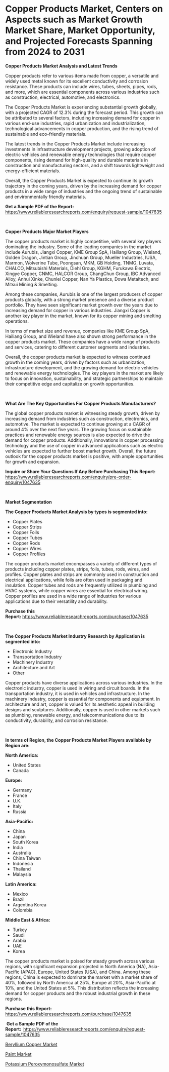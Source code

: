<p><h1>Copper Products Market, Centers on Aspects such as Market Growth Market Share, Market Opportunity, and Projected Forecasts Spanning from 2024 to 2031</h1></p><p><strong>Copper Products Market Analysis and Latest Trends</strong></p>
<p><p>Copper products refer to various items made from copper, a versatile and widely used metal known for its excellent conductivity and corrosion resistance. These products can include wires, tubes, sheets, pipes, rods, and more, which are essential components across various industries such as construction, electrical, automotive, and electronics.</p><p>The Copper Products Market is experiencing substantial growth globally, with a projected CAGR of 12.3% during the forecast period. This growth can be attributed to several factors, including increasing demand for copper in various end-use industries, rapid urbanization and industrialization, technological advancements in copper production, and the rising trend of sustainable and eco-friendly materials.</p><p>The latest trends in the Copper Products Market include increasing investments in infrastructure development projects, growing adoption of electric vehicles and renewable energy technologies that require copper components, rising demand for high-quality and durable materials in construction and manufacturing sectors, and a shift towards lightweight and energy-efficient materials.</p><p>Overall, the Copper Products Market is expected to continue its growth trajectory in the coming years, driven by the increasing demand for copper products in a wide range of industries and the ongoing trend of sustainable and environmentally friendly materials.</p></p>
<p><strong>Get a Sample PDF of the Report:&nbsp;</strong> <a href="https://www.reliableresearchreports.com/enquiry/request-sample/1047635">https://www.reliableresearchreports.com/enquiry/request-sample/1047635</a></p>
<p>&nbsp;</p>
<p><strong>Copper Products Major Market Players</strong></p>
<p><p>The copper products market is highly competitive, with several key players dominating the industry. Some of the leading companies in the market include Aurubis, Jiangxi Copper, KME Group SpA, Hailiang Group, Wieland, Golden Dragon, Jintian Group, Jinchuan Group, Mueller Industries, IUSA, Marmon, Wolverine Tube, Poongsan, MKM, GB Holding, TNMG, Luvata, CHALCO, Mitsubishi Materials, Diehl Group, KGHM, Furukawa Electric, Xingye Copper, CNMC, HALCOR Group, ChangChun Group, IBC Advanced Alloy, Anhui Xinke, Chunlei Copper, Nan Ya Plastics, Dowa Metaltech, and Mitsui Mining & Smelting.</p><p>Among these companies, Aurubis is one of the largest producers of copper products globally, with a strong market presence and a diverse product portfolio. They have seen significant market growth over the years due to increasing demand for copper in various industries. Jiangxi Copper is another key player in the market, known for its copper mining and smelting operations.</p><p>In terms of market size and revenue, companies like KME Group SpA, Hailiang Group, and Wieland have also shown strong performance in the copper products market. These companies have a wide range of products and services, catering to different customer segments and industries.</p><p>Overall, the copper products market is expected to witness continued growth in the coming years, driven by factors such as urbanization, infrastructure development, and the growing demand for electric vehicles and renewable energy technologies. The key players in the market are likely to focus on innovation, sustainability, and strategic partnerships to maintain their competitive edge and capitalize on growth opportunities.</p></p>
<p>&nbsp;</p>
<p><strong>What Are The Key Opportunities For Copper Products Manufacturers?</strong></p>
<p><p>The global copper products market is witnessing steady growth, driven by increasing demand from industries such as construction, electronics, and automotive. The market is expected to continue growing at a CAGR of around 4% over the next five years. The growing focus on sustainable practices and renewable energy sources is also expected to drive the demand for copper products. Additionally, innovations in copper processing technology and the use of copper in advanced applications such as electric vehicles are expected to further boost market growth. Overall, the future outlook for the copper products market is positive, with ample opportunities for growth and expansion.</p></p>
<p><strong>Inquire or Share Your Questions If Any Before Purchasing This Report:</strong> <a href="https://www.reliableresearchreports.com/enquiry/pre-order-enquiry/1047635">https://www.reliableresearchreports.com/enquiry/pre-order-enquiry/1047635</a></p>
<p>&nbsp;</p>
<p><strong>Market Segmentation</strong></p>
<p><strong>The Copper Products Market Analysis by types is segmented into:</strong></p>
<p><ul><li>Copper Plates</li><li>Copper Strips</li><li>Copper Foils</li><li>Copper Tubes</li><li>Copper Rods</li><li>Copper Wires</li><li>Copper Profiles</li></ul></p>
<p><p>The copper products market encompasses a variety of different types of products including copper plates, strips, foils, tubes, rods, wires, and profiles. Copper plates and strips are commonly used in construction and electrical applications, while foils are often used in packaging and insulation. Copper tubes and rods are frequently utilized in plumbing and HVAC systems, while copper wires are essential for electrical wiring. Copper profiles are used in a wide range of industries for various applications due to their versatility and durability.</p></p>
<p><strong>Purchase this Report:&nbsp;</strong><a href="https://www.reliableresearchreports.com/purchase/1047635">https://www.reliableresearchreports.com/purchase/1047635</a></p>
<p>&nbsp;</p>
<p><strong>The Copper Products Market Industry Research by Application is segmented into:</strong></p>
<p><ul><li>Electronic Industry</li><li>Transportation Industry</li><li>Machinery Industry</li><li>Architecture and Art</li><li>Other</li></ul></p>
<p><p>Copper products have diverse applications across various industries. In the electronic industry, copper is used in wiring and circuit boards. In the transportation industry, it is used in vehicles and infrastructure. In the machinery industry, copper is essential for components and equipment. In architecture and art, copper is valued for its aesthetic appeal in building designs and sculptures. Additionally, copper is used in other markets such as plumbing, renewable energy, and telecommunications due to its conductivity, durability, and corrosion resistance.</p></p>
<p>&nbsp;</p>
<p><strong>In terms of Region, the Copper Products Market Players available by Region are:</strong></p>
<p>
    <p> <strong> North America: </strong>
        <ul>
            <li>United States</li>
            <li>Canada</li>
        </ul>
        </p> 
    <p> <strong> Europe: </strong>
        <ul>
            <li>Germany</li>
            <li>France</li>
            <li>U.K.</li>
            <li>Italy</li>
            <li>Russia</li>
        </ul>
        </p> 
    <p> <strong> Asia-Pacific: </strong>
        <ul>
            <li>China</li>
            <li>Japan</li>
            <li>South Korea</li>
            <li>India</li>
            <li>Australia</li>
            <li>China Taiwan</li>
            <li>Indonesia</li>
            <li>Thailand</li>
            <li>Malaysia</li>
        </ul>
        </p> 
    <p> <strong> Latin America: </strong>
        <ul>
            <li>Mexico</li>
            <li>Brazil</li>
            <li>Argentina Korea</li>
            <li>Colombia</li>
        </ul>
        </p> 
    <p> <strong> Middle East & Africa: </strong>
        <ul>
            <li>Turkey</li>
            <li>Saudi</li>
            <li>Arabia</li>
            <li>UAE</li>
            <li>Korea</li>
        </ul>
    </p>
    </p>
<p><p>The copper products market is poised for steady growth across various regions, with significant expansion projected in North America (NA), Asia-Pacific (APAC), Europe, United States (USA), and China. Among these regions, China is expected to dominate the market with a market share of 40%, followed by North America at 25%, Europe at 20%, Asia-Pacific at 10%, and the United States at 5%. This distribution reflects the increasing demand for copper products and the robust industrial growth in these regions.</p></p>
<p><strong>Purchase this Report: </strong><a href="https://www.reliableresearchreports.com/purchase/1047635">https://www.reliableresearchreports.com/purchase/1047635</a></p>
<p>&nbsp;<strong>Get a Sample PDF of the Report:&nbsp;&nbsp;</strong><a href="https://www.reliableresearchreports.com/enquiry/request-sample/1047635">https://www.reliableresearchreports.com/enquiry/request-sample/1047635</a></p>
<p><strong></strong></p>
<p><p><a href="https://github.com/jsmusil/Market-Research-Report-List-2/blob/main/beryllium-copper-market.md">Beryllium Copper Market</a></p><p><a href="https://github.com/yemakinde/Market-Research-Report-List-1/blob/main/paint-market.md">Paint Market</a></p><p><a href="https://github.com/bmorecock/Market-Research-Report-List-2/blob/main/potassium-peroxymonosulfate-market.md">Potassium Peroxymonosulfate Market</a></p></p>